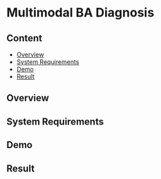 # Multimodal BA Diagnosis

## Content
- [Overview](#overview)
- [System Requirements](#system-requirements)
- [Demo](#demo)
- [Result](#result)

## Overview

## System Requirements

## Demo

## Result
